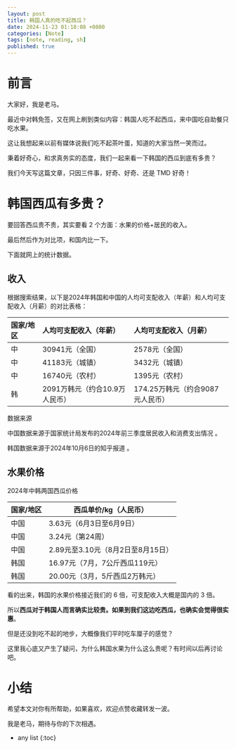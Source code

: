 ```yaml
---
layout: post
title: 韩国人真的吃不起西瓜？
date: 2024-11-23 01:18:08 +0800
categories: [Note]
tags: [note, reading, sh]
published: true
---
```


# 前言

大家好，我是老马。

最近中对韩免签，又在网上刷到类似内容：韩国人吃不起西瓜，来中国吃自助餐只吃水果。

这让我想起来以前有媒体说我们吃不起茶叶蛋，知道的大家当然一笑而过。

秉着好奇心，和求真务实的态度，我们一起来看一下韩国的西瓜到底有多贵？

我们今天写这篇文章，只因三件事，好奇、好奇、还是 TMD 好奇！

# 韩国西瓜有多贵？

要回答西瓜贵不贵，其实要看 2 个方面：水果的价格+居民的收入。

最后然后作为对比项，和国内比一下。

下面就网上的统计数据。

## 收入

根据搜索结果，以下是2024年韩国和中国的人均可支配收入（年薪）和人均可支配收入（月薪）的对比表格：

| 国家/地区  | 人均可支配收入（年薪）|  人均可支配收入（月薪）| 
|:---|:---|:---|
| 中 | 30941元（全国）| 2578元（全国） |
| 中 | 41183元（城镇）| 3432元（城镇） |
| 中 | 16740元（农村）| 1395元（农村） |
| 韩 | 2091万韩元（约合10.9万人民币）| 174.25万韩元（约合9087元人民币） |

数据来源

中国数据来源于国家统计局发布的2024年前三季度居民收入和消费支出情况 。

韩国数据来源于2024年10月6日的知乎报道 。

## 水果价格

2024年中韩两国西瓜价格

| 国家/地区 | 西瓜单价/kg（人民币） |
|-----------|------------------------|
| 中国  | 3.63元（6月3日至6月9日） |
| 中国  | 3.24元（第24周）        |
| 中国  | 2.89元至3.10元（8月2日至8月15日） |
| 韩国  | 16.97元（7月，7公斤西瓜119元） |
| 韩国  | 20.00元（3月，5斤西瓜2万韩元） |

看的出来，韩国的水果价格接近我们的 6 倍，可支配收入大概是国内的 3 倍。

所以**西瓜对于韩国人而言确实比较贵。如果到我们这边吃西瓜，也确实会觉得很实惠**。

但是还没到吃不起的地步，大概像我们平时吃车厘子的感觉？

这里我心底又产生了疑问，为什么韩国水果为什么这么贵呢？有时间以后再讨论吧。

# 小结

希望本文对你有所帮助，如果喜欢，欢迎点赞收藏转发一波。

我是老马，期待与你的下次相遇。

* any list
{:toc}